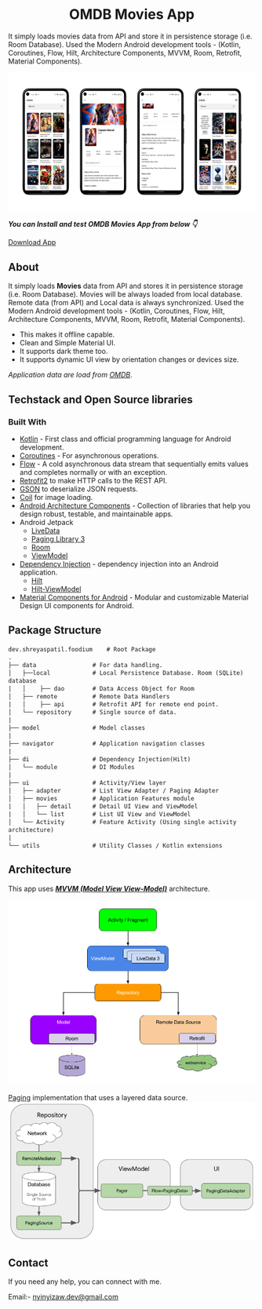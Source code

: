<h1 align="center">OMDB Movies App</h1>

It simply loads movies data from API and store it in persistence storage (i.e. Room Database). Used the Modern Android development tools - (Kotlin, Coroutines, Flow, Hilt, Architecture Components, MVVM, Room, Retrofit, Material Components).

<p align="center">
<img src="/screens/screen1.png" alt="Portrait Screen"/>
</p>


***You can Install and test OMDB Movies App from below 👇***

[Download App](https://drive.google.com/uc?export=download&id=1U-Blb1o38a1BqGVTT3h5WOcVniyE3N9b)


## About
It simply loads **Movies** data from API and stores it in persistence storage (i.e. Room Database). Movies will be always loaded from local database. Remote data (from API) and Local data is always synchronized. Used the Modern Android development tools - (Kotlin, Coroutines, Flow, Hilt, Architecture Components, MVVM, Room, Retrofit, Material Components).

- This makes it offline capable. 
- Clean and Simple Material UI.
- It supports dark theme too.
- It supports dynamic UI view by orientation changes or devices size.

*Application data are load from [OMDB](https://www.omdbapi.com/)*.

## Techstack and Open Source libraries

### Built With
- [Kotlin](https://kotlinlang.org/) - First class and official programming language for Android development.
- [Coroutines](https://kotlinlang.org/docs/reference/coroutines-overview.html) - For asynchronous operations.
- [Flow](https://kotlin.github.io/kotlinx.coroutines/kotlinx-coroutines-core/kotlinx.coroutines.flow/-flow/) - A cold asynchronous data stream that sequentially emits values and completes normally or with an exception.
- [Retrofit2](https://github.com/square/retrofit) to make HTTP calls to the REST API.
- [GSON](https://github.com/google/gson) to deserialize JSON requests.
- [Coil](https://github.com/coil-kt/coil) for image loading.
- [Android Architecture Components](https://developer.android.com/topic/libraries/architecture) - Collection of libraries that help you design robust, testable, and maintainable apps.
- Android Jetpack
    - [LiveData](https://developer.android.com/topic/libraries/architecture/livedata)
    - [Paging Library 3](https://developer.android.com/topic/libraries/architecture/paging)
    - [Room](https://developer.android.com/topic/libraries/architecture/room)
    - [ViewModel](https://developer.android.com/topic/libraries/architecture/viewmodel)
- [Dependency Injection](https://developer.android.com/training/dependency-injection) - dependency injection into an Android application.
  - [Hilt](https://dagger.dev/hilt/)
  - [Hilt-ViewModel](https://developer.android.com/training/dependency-injection/hilt-jetpack)
- [Material Components for Android](https://github.com/material-components/material-components-android) - Modular and customizable Material Design UI components for Android.

## Package Structure
    
    dev.shreyaspatil.foodium    # Root Package
    .
    ├── data                # For data handling.
    │   ├──local            # Local Persistence Database. Room (SQLite) database
    |   │    ├── dao        # Data Access Object for Room   
    │   ├── remote          # Remote Data Handlers     
    |   │    ├── api        # Retrofit API for remote end point.
    │   └── repository      # Single source of data.
    |
    ├── model               # Model classes
    |
    ├── navigator           # Application navigation classes
    |
    ├── di                  # Dependency Injection(Hilt)     
    │   └── module          # DI Modules
    |
    ├── ui                  # Activity/View layer
    │   ├── adapter         # List View Adapter / Paging Adapter
    │   ├── movies          # Application Features module
    |   │   ├── detail      # Detail UI View and ViewModel
    |   │   └── list        # List UI View and ViewModel
    │   └── Activity        # Feature Activity (Using single activity architecture)
    |
    └── utils               # Utility Classes / Kotlin extensions


## Architecture
This app uses [***MVVM (Model View View-Model)***](https://developer.android.com/jetpack/docs/guide#recommended-app-arch) architecture.

![](/screens/screen3.png)

[Paging](https://developer.android.com/topic/libraries/architecture/paging/v3-network-db) implementation that uses a layered data source.
![](/screens/screen2.png)


## Contact
If you need any help, you can connect with me.

Email:- nyinyizaw.dev@gmail.com


